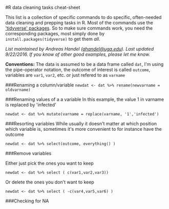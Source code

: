 #R data cleaning tasks cheat-sheet

This list is a collection of specific commands to do specific, often-needed data cleaning and prepping tasks in R. Most of the commands use the ['tidyverse' packages](https://github.com/hadley/tidyverse). So to make sure commands work, you need the corresponding packages, most simply done by `install.packages(tidyverse)` to get them _all_.

*List maintained by Andreas Handel (ahandel@uga.edu). Last updated 9/22/2016.*
*If you know of other good examples, please let me know.*


__Conventions:__ The data is assumed to be a data frame called `dat`, I'm using the pipe-operator notation, the outcome of interest is called `outcome`, variables are `var1`, `var2`, etc. or just refered to as `varname`

###Renaming a column/variable
`newdat <- dat %>% rename(newvarname = oldvarname)`  

###Renaming values of a a variable
In this example, the value 1 in varname is replaced by 'infected'

`newdat <- dat %>% mutate(varname = replace(varname, '1','infected')`  

###Resorting variables
While usually it doesn't matter at which position which variable is, sometimes it's more convenient to for instance have the outcome

`newdat <- dat %>% select(outcome, everything() )`

###Remove variables

Either just pick the ones you want to keep

`newdat <- dat %>% select ( c(var1,var2,var3))`

Or delete the ones you don't want to keep

`newdat <- dat %>% select ( -c(var4,var5,var6) )`


###Checking for NA



